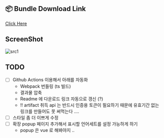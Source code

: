 ## 📦 Bundle Download Link

[Click Here](https://github.com)
## ScreenShot

![src1](https://user-images.githubusercontent.com/32691296/73776080-7a5b6f80-47ca-11ea-9a40-992fb06eefe0.png)

## TODO

- [ ] Github Actions 이용해서 아래를 자동화
  - Webpack 번들링 (ts 빌드)
  - 결과물 압축
  - Readme 에 다운로드 링크 자동으로 갱신 (?)
  - !! artifact 취득 api 는 반드시 인증용 토큰이 필요하기 때문에 유효기간 없는 링크를 만들어도 못 써먹는다 ....
- [ ] 스타일 좀 더 이쁘게 수정
- [ ] 확장 popup 페이지 추가해서 표시할 언어세트를 설정 가능하게 하기
  - popup 은 vue 로 해봐야지 ..
